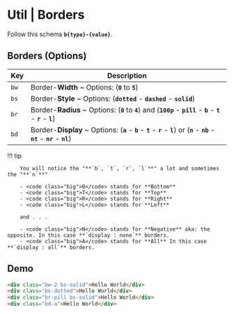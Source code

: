 # Util | **Borders**

Follow this schema **`b{type}-{value}`**.

## **Borders** (Options)

| Key                         | Description                                                                                                                              |
| --------------------------- | ---------------------------------------------------------------------------------------------------------------------------------------- |
| <code class="big">bw</code> | Border-**Width** ~ Options: (**`0`** to **`5`**)                                                                                         |
| <code class="big">bs</code> | Border-**Style** ~ Options: (**`dotted`** - **`dashed`** - **`solid`**)                                                                  |
| <code class="big">br</code> | Border-**Radius** ~ Options: (**`0`** to **`4`**) and (**`100p`** - **`pill`** - **`b`** - **`t`** - **`r`** - **`l`**)                  |
| <code class="big">bd</code> | Border-**Display** ~ Options: (**`a`** - **`b`** - **`t`** - **`r`** - **`l`**) or (**`n`** - **`nb`** - **`nt`** - **`nr`** - **`nl`**) |

!!! tip

        You will notice the "**`b`, `t`, `r`, `l`**" a lot and sometimes the "**`n`**"

        - <code class="big">B</code> stands for **Bottom**
        - <code class="big">T</code> stands for **Top**
        - <code class="big">R</code> stands for **Right**
        - <code class="big">L</code> stands for **Left**

        and . . .

        - <code class="big">N</code> stands for **Negative** aka: the opposite. In this case **`display : none`** borders.
        - <code class="big">A</code> stands for **All** In this case **`display : all`** borders.

## Demo

```html
<div class="bw-2 bs-solid">Hello World</div>
<div class="bs-dotted">Hello World</div>
<div class="br-pill bs-solid">Hello World</div>
<div class="bd-a">Hello World</div>
```
